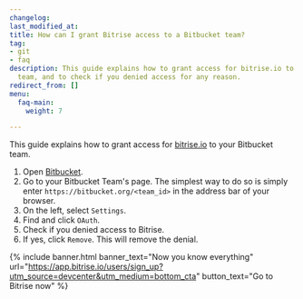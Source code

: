 ```yaml
---
changelog: 
last_modified_at: 
title: How can I grant Bitrise access to a Bitbucket team?
tag:
- git
- faq
description: This guide explains how to grant access for bitrise.io to your Bitbucket
  team, and to check if you denied access for any reason.
redirect_from: []
menu:
  faq-main:
    weight: 7

---
```

This guide explains how to grant access for [bitrise.io](https://www.bitrise.io/) to your Bitbucket team.

1. Open [Bitbucket](https://bitbucket.org).
2. Go to your Bitbucket Team's page. The simplest way to do so is simply enter `https://bitbucket.org/<team_id>` in the address bar of your browser.
3. On the left, select `Settings`.
4. Find and click `OAuth`.
5. Check if you denied access to Bitrise.
6. If yes, click `Remove`. This will remove the denial.

{% include banner.html banner_text="Now you know everything" url="https://app.bitrise.io/users/sign_up?utm_source=devcenter&utm_medium=bottom_cta" button_text="Go to Bitrise now" %}